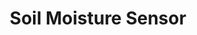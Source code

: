 ---
title: Soil Moisture Sensor
type: hardware
desc: The SparkFun Soil Moisture Sensor is a simple breakout for measuring the moisture in soil and similar materials.
color: "#b4d0e9"
tags:
    - Sensor
    - Agriculture
---